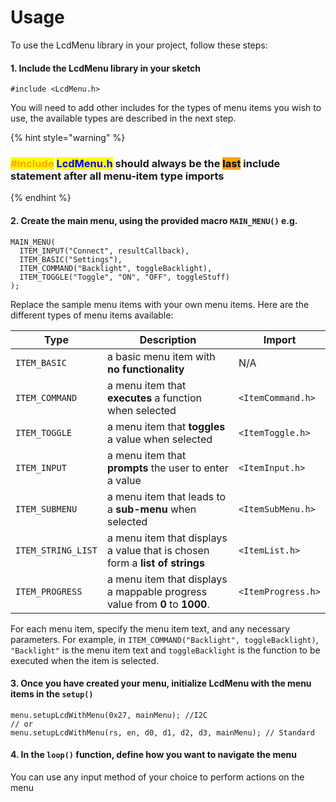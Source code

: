 # Usage

To use the LcdMenu library in your project, follow these steps:

#### **1. Include the LcdMenu library in your sketch**

```arduino
#include <LcdMenu.h>
```

You will need to add other includes for the types of menu items you wish to use, the available types are described in the next step.

{% hint style="warning" %}
### <mark style="color:orange;">#include</mark> <mark style="color:blue;">LcdMenu.h</mark> should always be the <mark style="background-color:orange;">last</mark> include statement after all menu-item type imports
{% endhint %}

#### **2. Create the main menu, using the provided macro `MAIN_MENU()` e.g.**

```arduino
MAIN_MENU(
  ITEM_INPUT("Connect", resultCallback),
  ITEM_BASIC("Settings"),
  ITEM_COMMAND("Backlight", toggleBacklight),
  ITEM_TOGGLE("Toggle", "ON", "OFF", toggleStuff)
);
```

Replace the sample menu items with your own menu items. Here are the different types of menu items available:

<table data-full-width="false"><thead><tr><th>Type</th><th>Description</th><th>Import</th></tr></thead><tbody><tr><td><code>ITEM_BASIC</code></td><td>a basic menu item with <strong>no functionality</strong></td><td>N/A</td></tr><tr><td><code>ITEM_COMMAND</code></td><td>a menu item that <strong>executes</strong> a function when selected</td><td><code>&#x3C;ItemCommand.h></code></td></tr><tr><td><code>ITEM_TOGGLE</code></td><td>a menu item that <strong>toggles</strong> a value when selected</td><td><code>&#x3C;ItemToggle.h></code></td></tr><tr><td><code>ITEM_INPUT</code></td><td>a menu item that <strong>prompts</strong> the user to enter a value</td><td><code>&#x3C;ItemInput.h></code></td></tr><tr><td><code>ITEM_SUBMENU</code></td><td>a menu item that leads to a <strong>sub-menu</strong> when selected</td><td><code>&#x3C;ItemSubMenu.h></code></td></tr><tr><td><code>ITEM_STRING_LIST</code></td><td>a menu item that displays a value that is chosen form a <strong>list of strings</strong></td><td><code>&#x3C;ItemList.h></code></td></tr><tr><td><code>ITEM_PROGRESS</code></td><td>a menu item that displays a mappable progress value from <strong>0</strong> to <strong>1000</strong>.</td><td><code>&#x3C;ItemProgress.h></code></td></tr></tbody></table>

For each menu item, specify the menu item text, and any necessary parameters. For example, in `ITEM_COMMAND("Backlight", toggleBacklight)`, `"Backlight"` is the menu item text and `toggleBacklight` is the function to be executed when the item is selected.

#### **3. Once you have created your menu, initialize LcdMenu with the menu items in the `setup()`**

```arduino
menu.setupLcdWithMenu(0x27, mainMenu); //I2C
// or
menu.setupLcdWithMenu(rs, en, d0, d1, d2, d3, mainMenu); // Standard
```

#### **4. In the `loop()` function, define how you want to navigate the menu**

You can use any input method of your choice to perform actions on the menu
